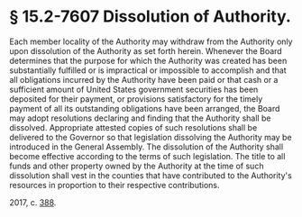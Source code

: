 # § 15.2-7607 Dissolution of Authority.

<p>Each member locality of the Authority may withdraw from the Authority only upon dissolution of the Authority as set forth herein. Whenever the Board determines that the purpose for which the Authority was created has been substantially fulfilled or is impractical or impossible to accomplish and that all obligations incurred by the Authority have been paid or that cash or a sufficient amount of United States government securities has been deposited for their payment, or provisions satisfactory for the timely payment of all its outstanding obligations have been arranged, the Board may adopt resolutions declaring and finding that the Authority shall be dissolved. Appropriate attested copies of such resolutions shall be delivered to the Governor so that legislation dissolving the Authority may be introduced in the General Assembly. The dissolution of the Authority shall become effective according to the terms of such legislation. The title to all funds and other property owned by the Authority at the time of such dissolution shall vest in the counties that have contributed to the Authority's resources in proportion to their respective contributions.</p><p>2017, c. <a href='http://lis.virginia.gov/cgi-bin/legp604.exe?171+ful+CHAP0388'>388</a>.</p>